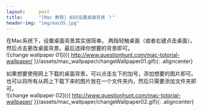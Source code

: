 ```yaml
---
layout:     post
title:      "[Mac 教程] 如何设置桌面背景 ？"
header-img: "img/macOS.jpg"
---
```


在Mac系统下，设置桌面背景其实很简单。
两指轻触桌面（或者右键点击桌面）。然后点击更改桌面背景。最后选择你想要的背景即可。<br/>
![change wallpaper 01]({{ http://www.questionhunt.com/mac-totorial-wallpaper/ }}/assets/mac_wallpaper/changeWallpaper01.gif){: .aligncenter}<br/>

如果想要使用网上下载的桌面背景，可以点击左下的加号，添加想要的图片即可。也可以将所有从网上下载下来的图片放在一个文件夹内，然后只需要添加文件夹即可。<br/>
![change wallpaper 02]({{ http://www.questionhunt.com/mac-totorial-wallpaper/ }}/assets/mac_wallpaper/changeWallpaper02.gif){: .aligncenter}<br/>

